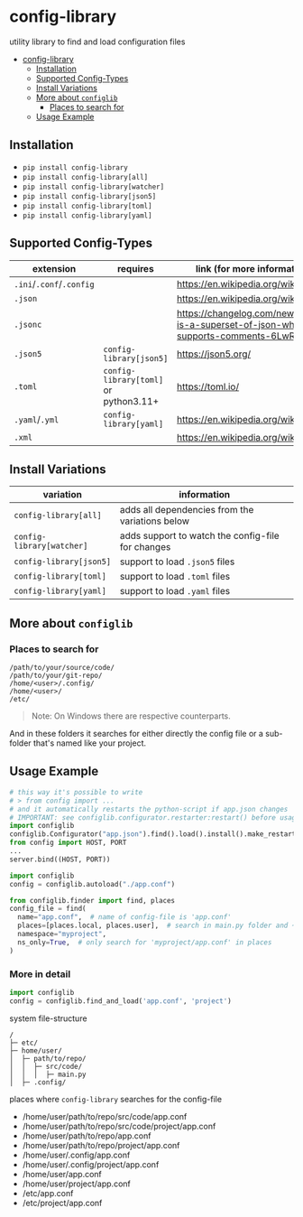 # config-library
utility library to find and load configuration files

<!-- TOC -->
* [config-library](#config-library)
  * [Installation](#installation)
  * [Supported Config-Types](#supported-config-types)
  * [Install Variations](#install-variations)
  * [More about `configlib`](#more-about-configlib)
    * [Places to search for](#places-to-search-for)
  * [Usage Example](#usage-example)
<!-- TOC -->

## Installation

- `pip install config-library`
- `pip install config-library[all]`
- `pip install config-library[watcher]`
- `pip install config-library[json5]`
- `pip install config-library[toml]`
- `pip install config-library[yaml]`

## Supported Config-Types

| extension                | requires                              | link (for more information)                                                         |
|--------------------------|---------------------------------------|-------------------------------------------------------------------------------------|
| `.ini`/`.conf`/`.config` |                                       | https://en.wikipedia.org/wiki/INI_file                                              |
| `.json`                  |                                       | https://en.wikipedia.org/wiki/JSON                                                  |
| `.jsonc`                 |                                       | https://changelog.com/news/jsonc-is-a-superset-of-json-which-supports-comments-6LwR |
| `.json5`                 | `config-library[json5]`               | https://json5.org/                                                                  |
| `.toml`                  | `config-library[toml]` or python3.11+ | https://toml.io/                                                                    |
| `.yaml`/`.yml`           | `config-library[yaml]`                | https://en.wikipedia.org/wiki/YAML                                                  |
| `.xml`                   |                                       | https://en.wikipedia.org/wiki/XML                                                   |

## Install Variations

| variation                 | information                                       |
|---------------------------|---------------------------------------------------|
| `config-library[all]`     | adds all dependencies from the variations below   |
| `config-library[watcher]` | adds support to watch the config-file for changes |
| `config-library[json5]`   | support to load `.json5` files                    |
| `config-library[toml]`    | support to load `.toml` files                     |
| `config-library[yaml]`    | support to load `.yaml` files                     |


## More about `configlib`

### Places to search for

```
/path/to/your/source/code/
/path/to/your/git-repo/
/home/<user>/.config/
/home/<user>/
/etc/
```

> Note: On Windows there are respective counterparts.

And in these folders it searches for either directly the config file or a sub-folder that's named like your project.

## Usage Example

```python
# this way it's possible to write
# > from config import ...
# and it automatically restarts the python-script if app.json changes
# IMPORTANT: see configlib.configurator.restarter:restart() before usage
import configlib
configlib.Configurator("app.json").find().load().install().make_restart_on_change()
from config import HOST, PORT
...
server.bind((HOST, PORT))
```
```python
import configlib
config = configlib.autoload("./app.conf")
```
```python
from configlib.finder import find, places
config_file = find(
  name="app.conf",  # name of config-file is 'app.conf'
  places=[places.local, places.user],  # search in main.py folder and ~/.config/
  namespace="myproject",
  ns_only=True,  # only search for 'myproject/app.conf' in places
)
```

### More in detail

```python
import configlib
config = configlib.find_and_load('app.conf', 'project')
```
system file-structure
```
/
├─ etc/
├─ home/user/
│  ├─ path/to/repo/
│  │  ├─ src/code/
│  │  │  ├─ main.py
│  ├─ .config/
```
places where `config-library` searches for the config-file
- /home/user/path/to/repo/src/code/app.conf
- /home/user/path/to/repo/src/code/project/app.conf
- /home/user/path/to/repo/app.conf
- /home/user/path/to/repo/project/app.conf
- /home/user/.config/app.conf
- /home/user/.config/project/app.conf
- /home/user/app.conf
- /home/user/project/app.conf
- /etc/app.conf
- /etc/project/app.conf
